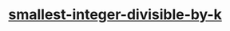 # [smallest-integer-divisible-by-k](https://leetcode-cn.com/problems/smallest-integer-divisible-by-k)
